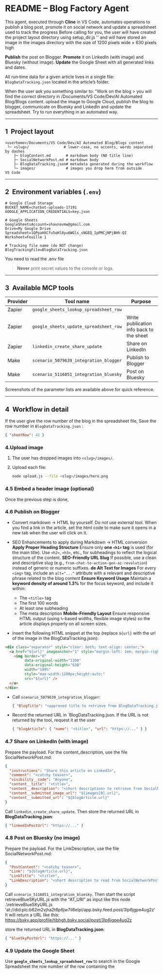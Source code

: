 # README – **Blog Factory Agent**

This agent, executed through **Cline** in VS Code, automates operations to publish a blog post, promote it on social network and update a spreadsheet used to track the progress
Before calling for you, the user will have created the project layout directory using setup_dir.js '<blog title>' and will have stored an image in the images directory with the size of 1200 pixels wide × 630 pixels high

**Publish** the post on Blogger.
**Promote** it on LinkedIn (with image) and Bluesky (without image).
**Update** the Google Sheet with all generated links and dates.

All run‑time data for a given article lives in a single file: `BlogDataTracking.json` located in the article’s folder.

When the user ask you something similar to:
"Work on the blog <blog title>> you will find the correct <slug> directory in <userhome>/Documents/VS Code/Dev/AI Automated Blog/Blogs content. upload the image to Google Cloud, publish the blog to blogger, communicate on Bluesky and LinkedIn and update the spreadsheet.  Try to run everything in an automated way.

---

## 1  Project layout

```
<userhome>/Documents/VS Code/Dev/AI Automated Blog/Blogs content
 └─ <slug>/                # lower‑case, no accents, words separated by dashes
    ├─ blogContent.md       # markdown body (NO title line)
    ├─ SocialNetworkPost.md # markdown body
    ├─ BlogDataTracking.json# metadata generated during the workflow
    └─ images/              # images you drop here from outside VS Code
```

---

## 2  Environment variables (`.env`)

```env
# Google Cloud Storage
BUCKET_NAME=chatbot-uploads-17191
GOOGLE_APPLICATION_CREDENTIALS=key.json

# Google Sheets
GoogleSheetsAccount=shaunavmw@gmail.com
Drive=My Google Drive
Spreadsheet=1QPpaHXCfu5oHl8yu6WGls_sNGEQ_IpPMCjNPj8Hh-QI
Worksheet=Feuille 1

# Tracking file name (do NOT change)
BlogTrackingFile=BlogDataTracking.json
```
You need to read the .env file

> **Never** print secret values to the console or logs.

---

## 3  Available MCP tools

| Provider | Tool name                              | Purpose                                            |
| -------- | -------------------------------------- | -------------------------------------------------- |
| Zapier   | `google_sheets_lookup_spreadsheet_row` | 
| Zapier   | `google_sheets_update_spreadsheet_row` | Write publication info back to the sheet           |
| Zapier   | `linkedin_create_share_update`         | Share on LinkedIn                                  |
| Make     | `scenario_5079639_integration_blogger` | Publish to Blogger                                 |
| Make     | `scenario_5116851_integration_bluesky` | Post on Bluesky                                    |

Screenshots of the parameter lists are available above for quick reference.

---

## 4  Workflow in detail

If the user give the row number of the blog in the spreadsheet file, Save the row number in `BlogDataTracking.json` :

```json
{ "sheetRow": 42 }
```

### 4.Upload image

1.  The user has dropped images into `<slug>/images/`.
2. Upload each file:

   ```bash
   node upload.js --file <slug>/images/hero.png
   ```

### 4.5 Embed a header image (optional)

Once the previous step is done, 

### 4.6 Publish on Blogger

* Convert markdown → HTML by yourself. Do not use external tool. When you find a link in the article, set the html code to make sure it opens in a new tab when the user will click on it.
* SEO Enhancements to apply during Markdown → HTML conversion
**Apply Proper Heading Structure**
Ensure only **one ************************`<h1>`************************ tag** is used (for the main title). Use `<h2>`, `<h3>`, etc., for subheadings to reflect the logical structure of the content.
**SEO-Friendly URL Slug**
If possible, use a clean and descriptive slug (e.g., `from-chat-to-action-gen-ai-revolution`) instead of generic or numeric suffixes.
**de Alt Text for Images**
For every `<img>` tag, include an `alt="..."` attribute with a relevant and descriptive phrase related to the blog content
**Ensure Keyword Usage**
   Maintain a **keyword density of around 1.3%** for the focus keyword, and include it within:

   * The `<title>` tag
   * The first 100 words
   * At least one subheading
   * The meta description
**Mobile-Friendly Layout**
     Ensure responsive HTML output (using `%`-based widths, flexible image styles) so the article displays properly on all screen sizes.

* insert the following HTML snippet at the top  (replace `${url}` with the url of the image in the BlogDataTracking.json):

```html
<div class="separator" style="clear: both; text-align: center;">
  <a href="${url}" imageanchor="1" style="margin-left: 1em; margin-right: 1em;">
    <img border="0"
         data-original-width="1200"
         data-original-height="630"
         width="100%"
         style="max-width:1200px;height:auto;"
         src="${url}" />
  </a>
</div>
```
* Call `scenario_5079639_integration_blogger`:

  ```json
  { "BlogTitle": "<approved title to retrieve from BlogDataTracking.json>", "BlogContent": "<HTML payload>" }
  ```
* Record the returned URL in `BlogDataTracking.json. If the URL is not returned by the tool, request it at the user

  ```json
  { "blogArticle": { "name": "<title>", "url": "https://..." } }
  ```

### 4.7 Share on LinkedIn (with image)

Prepare the payload. For the content_description, use the file SocialNetworkPost.md:

```json
{
  "instructions": "Share this article on LinkedIn",
  "comment": "<catchy teaser>",
  "visibility__code": "Anyone",
  "content__title": "<title>",
  "content__description": "<short description> to retrieve from SocialNetworkPost.md",
  "content__submitted_image_url": "${images[0].url}",
  "content__submitted_url": "${blogArticle.url}"
}
```

Call `linkedin_create_share_update`. Then store the returned URL in **BlogDataTracking.json**:

```json
{ "linkedInPostUrl": "https://..." }
```

### 4.8 Post on Bluesky (no image)

Prepare the payload. For the LinkDescription, use the file SocialNetworkPost.md:

```json
{
  "PostContent": "<catchy teaser>",
  "Link": "${blogArticle.url}",
  "LinkTitle": "<title>",
  "LinkDescription": "<short description to read from SocialNetworkPost.md>"
}
```

Call `scenario_5116851_integration_bluesky`. Then start the script retrieveBlueSKyURL.js with the "AT_URI" as input like this
node .\retrieveBlueSKyURL.js 'at://did:plc:b62m2vjha2t6p6jw7il6elpi/app.bsky.feed.post/3lp6jgpe4ug2z'
It will return a URL like this:
https://bsky.app/profile/tibhgh.bsky.social/post/3lp6jgpe4ug2z

store the returned URL in **BlogDataTracking.json**:

```json
{ "blueSkyPostUrl": "https://..." }
```

### 4.9 Update the Google Sheet

Use **`google_sheets_lookup_spreadsheet_row`** to search in the Google Spreadsheet the row number of the row containing the <title> (to extract from BlogDatatracking.json)
```json
{
  "instructions": "Find the row in the worksheet 'Feuille 1' where the Title column equals 'From Chat to Action: The New Gen AI Revolution'.",
  "drive": "My Google Drive",
  "spreadsheet": "1QPpaHXCfu5oHl8yu6WGls_sNGEQ_IpPMCjNPj8Hh-QI",
  "worksheet": "Feuille 1",
  "lookup_key": "Title",
  "lookup_value": "From Chat to Action: The New Gen AI Revolution"
}
```

Use **`google_sheets_update_spreadsheet_row`**

Example payload (the one that worked):

```json
{
  {
  "instructions": "Update row number 4 in the Google Sheet. The sheet is named 'Feuille 1', within spreadsheet ID '1QPpaHXCfu5oHl8yu6WGls_sNGEQ_IpPMCjNPj8Hh-QI', located in 'My Google Drive'. The data to update in this row is: set the 'Title' column to 'From Chat to Action: The New Gen AI Revolution', 'Summary' column to 'There are 2 new buzz words in the Gen AI space: Agents and MCP. ...', 'Status' column to 'Published', 'Date published' column to '15/5/25', 'Blog Link' column to 'https://vincent-ai.blogspot.com/2025/05/the-rise-of-action-based-ai-mastering.html', 'BlueSky Link' column to 'https://bsky.app/profile/tibhgh.bsky.social/post/3lp7zzlu4ti2z', and 'LinkedIn Link' column to 'https://www.linkedin.com/feed/update/urn:li:share:7328832988134937600/'.",
  "drive": "My Google Drive",
  "spreadsheet": "1QPpaHXCfu5oHl8yu6WGls_sNGEQ_IpPMCjNPj8Hh-QI",
  "worksheet": "Feuille 1",
  "row": "4",  
  "Title": "From Chat to Action: The New Gen AI Revolution",
  "Summary": "There are 2 new buzz words in the Gen AI space: Agents and MCP. ...",
  "Status": "Published",
  "Date published": "15/5/25",
  "Blog Link": "https://vincent-ai.blogspot.com/2025/05/the-rise-of-action-based-ai-mastering.html",
  "BlueSky Link": "https://bsky.app/profile/tibhgh.bsky.social/post/3lp7zzlu4ti2z",
  "LinkedIn Link": "https://www.linkedin.com/feed/update/urn:li:share:7328832988134937600/"
}

```

**JSON source mapping**

| Column in Sheet | Field in `BlogDataTracking.json` |
| --------------- | -------------------------------- |
| Blog link       | `blogArticle.url`                |
| Bluesky link    | `blueSkyPostUrl`                 |
| LinkedIn link   | `linkedInPostUrl`                |

> Make sure the string contains **exactly the same number of columns** as your sheet, otherwise the update will fail.

## 5  Error handling & fallback  Error handling & fallback

> **If something goes wrong, report the error, analyse potential causes, and suggest concrete fixes.**


